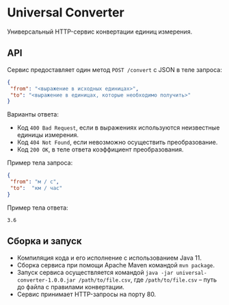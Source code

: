 # Universal Converter
Универсальный HTTP-сервис конвертации единиц измерения.

## API
Сервис предоставляет один метод `POST /convert` с JSON в теле запроса: 
```json
{
 "from": "<выражение в исходных единицах>",
 "to": "<выражение в единицах, которые необходимо получить>"
}
```

Варианты ответа:
- Код `400 Bad Request`, если в выражениях используются неизвестные единицы измерения.
- Код `404 Not Found`, если невозможно осуществить преобразование.
- Код `200 OK`, в теле ответа коэффициент преобразования.

Пример тела запроса:
```json
{
 "from": "м / с",
 "to":  "км / час"
}
```
Пример тела ответа:
```text
3.6
```

## Сборка и запуск
- Компиляция кода и его исполнение c использованием Java 11.
- Сборка сервиса при помощи Apache Maven командой `mvn package`.
- Запуск сервиса осуществляется командой `java -jar universal-converter-1.0.0.jar /path/to/file.csv`,
где `/path/to/file.csv` – путь до файла с правилами конвертации.
- Сервис принимает HTTP-запросы на порту 80.

